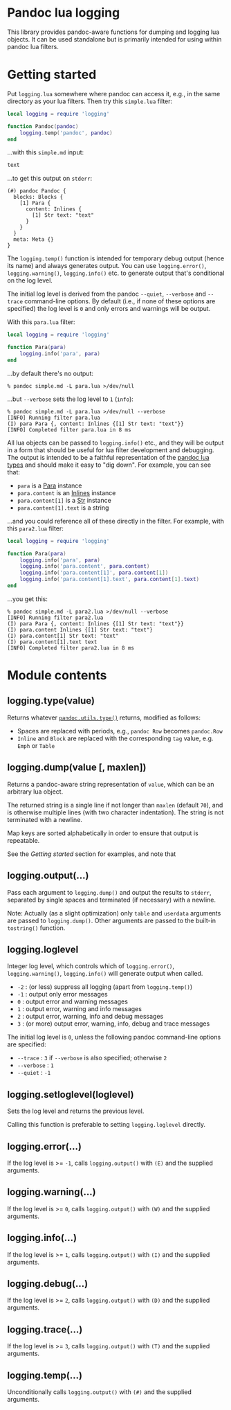 # Pandoc lua logging

This library provides pandoc-aware functions for dumping and logging lua objects. It can be used standalone but is primarily intended for using within pandoc lua filters.

# Getting started

Put `logging.lua` somewhere where pandoc can access it, e.g., in the same directory as your lua filters. Then try this `simple.lua` filter:

```lua
local logging = require 'logging'

function Pandoc(pandoc)
    logging.temp('pandoc', pandoc)
end
```

...with this `simple.md` input:

```markdown
text
```

...to get this output on `stderr`:

```text
(#) pandoc Pandoc {
  blocks: Blocks {
    [1] Para {
      content: Inlines {
        [1] Str text: "text"
      }
    }
  }
  meta: Meta {}
}
```

The `logging.temp()` function is intended for temporary debug output (hence its name) and always generates output. You can use `logging.error()`, `logging.warning()`, `logging.info()` etc. to generate output that's conditional on the log level.

The initial log level is derived from the pandoc `--quiet`, `--verbose` and `--trace` command-line options. By default (i.e., if none of these options are specified) the log level is `0` and only errors and warnings will be output.

With this `para.lua` filter:

```lua
local logging = require 'logging'

function Para(para)
    logging.info('para', para)
end
```

...by default there's no output:

```text
% pandoc simple.md -L para.lua >/dev/null
```

...but `--verbose` sets the log level to `1` (`info`):

```text
% pandoc simple.md -L para.lua >/dev/null --verbose
[INFO] Running filter para.lua
(I) para Para {, content: Inlines {[1] Str text: "text"}}
[INFO] Completed filter para.lua in 8 ms
```

All lua objects can be passed to `logging.info()` etc., and they will be output in a form that should be useful for lua filter development and debugging. The output is intended to be a faithful representation of the [pandoc lua types](https://pandoc.org/lua-filters.html#module-pandoc) and should make it easy to "dig down". For example, you can see that:

* `para` is a [Para](https://pandoc.org/lua-filters.html#type-para) instance
* `para.content` is an [Inlines](https://pandoc.org/lua-filters.html#type-inlines) instance
* `para.content[1]` is a [Str](https://pandoc.org/lua-filters.html#type-str) instance
* `para.content[1].text` is a string

...and you could reference all of these directly in the filter. For example, with this `para2.lua` filter:

```lua
local logging = require 'logging'

function Para(para)
    logging.info('para', para)
    logging.info('para.content', para.content)
    logging.info('para.content[1]', para.content[1])
    logging.info('para.content[1].text', para.content[1].text)
end
```

...you get this:

```text
% pandoc simple.md -L para2.lua >/dev/null --verbose
[INFO] Running filter para2.lua
(I) para Para {, content: Inlines {[1] Str text: "text"}}
(I) para.content Inlines {[1] Str text: "text"}
(I) para.content[1] Str text: "text"
(I) para.content[1].text text
[INFO] Completed filter para2.lua in 8 ms
```

# Module contents

## logging.type(value)

Returns whatever [`pandoc.utils.type()`](https://pandoc.org/lua-filters.html#pandoc.utils.type) returns, modified as follows:

* Spaces are replaced with periods, e.g., `pandoc Row` becomes `pandoc.Row`
* `Inline` and `Block` are replaced with the corresponding `tag` value, e.g. `Emph` or `Table`

## logging.dump(value [, maxlen])

Returns a pandoc-aware string representation of `value`, which can be an arbitrary lua object.

The returned string is a single line if not longer than `maxlen` (default `70`), and is otherwise multiple lines (with two character indentation). The string is not terminated with a newline.

Map keys are sorted alphabetically in order to ensure that output is repeatable.



See the *Getting started* section for examples, and note that 

## logging.output(...)

Pass each argument to `logging.dump()` and output the results to `stderr`, separated by single spaces and terminated (if necessary) with a newline.

Note: Actually (as a slight optimization) only `table` and `userdata` arguments are passed to `logging.dump()`. Other arguments are passed to the built-in `tostring()` function.

## logging.loglevel

Integer log level, which controls which of `logging.error()`, `logging.warning()`, `logging.info()` will generate output when called.

* `-2` : (or less) suppress all logging (apart from `logging.temp()`)
* `-1` : output only error messages
* `0` : output error and warning messages
* `1` : output error, warning and info messages
* `2` : output error, warning, info and debug messages
* `3` : (or more) output error, warning, info, debug and trace messages

The initial log level is `0`, unless the following pandoc command-line options are specified:

* `--trace` : `3` if `--verbose` is also specified; otherwise `2`
* `--verbose` : `1`
* `--quiet` : `-1`

## logging.setloglevel(loglevel)

Sets the log level and returns the previous level.

Calling this function is preferable to setting `logging.loglevel` directly.

## logging.error(...)

If the log level is >= `-1`, calls `logging.output()` with `(E)` and the supplied arguments.

## logging.warning(...)

If the log level is >= `0`, calls `logging.output()` with `(W)` and the supplied arguments.

## logging.info(...)

If the log level is >= `1`, calls `logging.output()` with `(I)` and the supplied arguments.

## logging.debug(...)

If the log level is >= `2`, calls `logging.output()` with `(D)` and the supplied arguments.

## logging.trace(...)

If the log level is >= `3`, calls `logging.output()` with `(T)` and the supplied arguments.

## logging.temp(...)

Unconditionally calls `logging.output()` with `(#)` and the supplied arguments.
